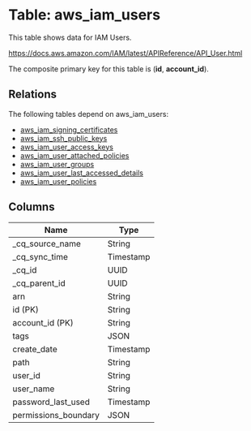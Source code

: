 # Table: aws_iam_users

This table shows data for IAM Users.

https://docs.aws.amazon.com/IAM/latest/APIReference/API_User.html

The composite primary key for this table is (**id**, **account_id**).

## Relations

The following tables depend on aws_iam_users:
  - [aws_iam_signing_certificates](aws_iam_signing_certificates)
  - [aws_iam_ssh_public_keys](aws_iam_ssh_public_keys)
  - [aws_iam_user_access_keys](aws_iam_user_access_keys)
  - [aws_iam_user_attached_policies](aws_iam_user_attached_policies)
  - [aws_iam_user_groups](aws_iam_user_groups)
  - [aws_iam_user_last_accessed_details](aws_iam_user_last_accessed_details)
  - [aws_iam_user_policies](aws_iam_user_policies)

## Columns

| Name          | Type          |
| ------------- | ------------- |
|_cq_source_name|String|
|_cq_sync_time|Timestamp|
|_cq_id|UUID|
|_cq_parent_id|UUID|
|arn|String|
|id (PK)|String|
|account_id (PK)|String|
|tags|JSON|
|create_date|Timestamp|
|path|String|
|user_id|String|
|user_name|String|
|password_last_used|Timestamp|
|permissions_boundary|JSON|